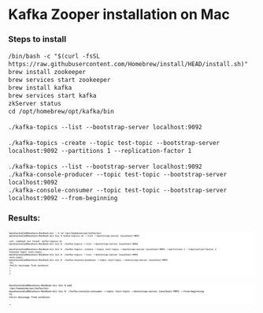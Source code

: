 # Kafka Zooper installation on Mac

### Steps to install

```
/bin/bash -c "$(curl -fsSL https://raw.githubusercontent.com/Homebrew/install/HEAD/install.sh)"
brew install zookeeper
brew services start zookeeper
brew install kafka
brew services start kafka
zkServer status
cd /opt/homebrew/opt/kafka/bin

./kafka-topics --list --bootstrap-server localhost:9092

./kafka-topics -create --topic test-topic --bootstrap-server localhost:9092 --partitions 1 --replication-factor 1

./kafka-topics --list --bootstrap-server localhost:9092
./kafka-console-producer --topic test-topic --bootstrap-server localhost:9092
./kafka-console-consumer --topic test-topic --bootstrap-server localhost:9092 --from-beginning
```

### Results:

![1704206233579](image/README/1704206233579.png)


![1704206241526](image/README/1704206241526.png)
